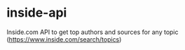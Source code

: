 inside-api
==========

Inside.com API to get top authors and sources for any topic (https://www.inside.com/search/topics)
